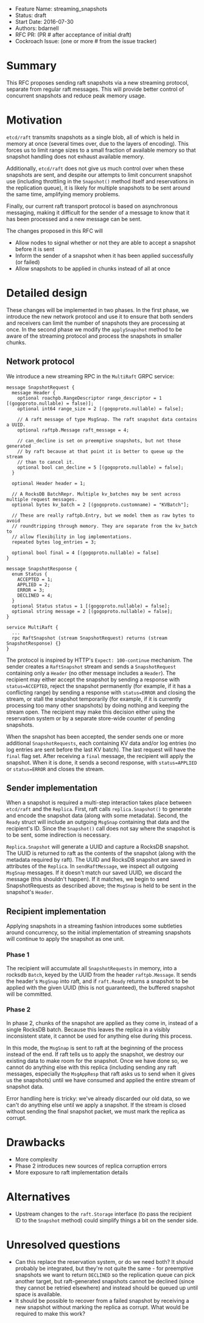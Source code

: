 - Feature Name: streaming_snapshots
- Status: draft
- Start Date: 2016-07-30
- Authors: bdarnell
- RFC PR: (PR # after acceptance of initial draft)
- Cockroach Issue: (one or more # from the issue tracker)


# Summary

This RFC proposes sending raft snapshots via a new streaming protocol,
separate from regular raft messages. This will provide better control
of concurrent snapshots and reduce peak memory usage.

# Motivation

`etcd/raft` transmits snapshots as a single blob, all of which is held
in memory at once (several times over, due to the layers of encoding).
This forces us to limit range sizes to a small fraction of available
memory so that snapshot handling does not exhaust available memory.

Additionally, `etcd/raft` does not give us much control over when
these snapshots are sent, and despite our attempts to limit concurrent
snapshot use (including throttling in the `Snapshot()` method itself
and reservations in the replication queue), it is likely for multiple
snapshots to be sent around the same time, amplifying memory problems.

Finally, our current raft transport protocol is based on asynchronous
messaging, making it difficult for the sender of a message to know
that it has been processed and a new message can be sent.

The changes proposed in this RFC will
- Allow nodes to signal whether or not they are able to accept a
  snapshot before it is sent
- Inform the sender of a snapshot when it has been applied
  successfully (or failed)
- Allow snapshots to be applied in chunks instead of all at once

# Detailed design

These changes will be implemented in two phases. In the first phase,
we introduce the new network protocol and use it to ensure that both
senders and receivers can limit the number of snapshots they are
processing at once. In the second phase we modify the `applySnapshot`
method to be aware of the streaming protocol and process the snapshots
in smaller chunks.

## Network protocol

We introduce a new streaming RPC in the `MultiRaft` GRPC service:

``` protocol-buffer
message SnapshotRequest {
  message Header {
    optional roachpb.RangeDescriptor range_descriptor = 1 [(gogoproto.nullable) = false)];
    optional int64 range_size = 2 [(gogoproto.nullable) = false];

    // A raft message of type MsgSnap. The raft snapshot data contains a UUID.
    optional raftpb.Message raft_message = 4;

    // can_decline is set on preemptive snapshots, but not those generated
    // by raft because at that point it is better to queue up the stream
    // than to cancel it.
    optional bool can_decline = 5 [(gogoproto.nullable) = false];
  }

  optional Header header = 1;

  // A RocksDB BatchRepr. Multiple kv_batches may be sent across multiple request messages.
  optional bytes kv_batch = 2 [(gogoproto.customname) = "KVBatch"];

  // These are really raftpb.Entry, but we model them as raw bytes to avoid
  // roundtripping through memory. They are separate from the kv_batch to
  // allow flexibility in log implementations.
  repeated bytes log_entries = 3;

  optional bool final = 4 [(gogoproto.nullable) = false]
}

message SnapshotResponse {
  enum Status {
    ACCEPTED = 1;
    APPLIED = 2;
    ERROR = 3;
    DECLINED = 4;
  }
  optional Status status = 1 [(gogoproto.nullable) = false];
  optional string message = 2 [(gogoproto.nullable) = false];
}

service MultiRaft {
  ...
  rpc RaftSnapshot (stream SnapshotRequest) returns (stream SnapshotResponse) {}
}
```

The protocol is inspired by HTTP's `Expect: 100-continue` mechanism.
The sender creates a `RaftSnapshot` stream and sends a
`SnapshotRequest` containing only a `Header` (no other message
includes a `Header`). The recipient may either accept the snapshot by
sending a response with `status=ACCEPTED`, reject the snapshot
permanently (for example, if it has a conflicting range) by sending a
response with `status=ERROR` and closing the stream, or stall the
snapshot temporarily (for example, if it is currently processing too
many other snapshots) by doing nothing and keeping the stream open.
The recipient may make this decision either using the reservation
system or by a separate store-wide counter of pending snapshots.

When the snapshot has been accepted, the sender sends one or more
additional `SnapshotRequests`, each containing KV data and/or log
entries (no log entries are sent before the last KV batch). The last
request will have the `final` flag set. After receiving a `final`
message, the recipient will apply the snapshot. When it is done, it
sends a second response, with `status=APPLIED` or `status=ERROR` and
closes the stream.

## Sender implementation

When a snapshot is required a multi-step interaction takes place
between `etcd/raft` and the `Replica`. First, raft calls
`replica.Snapshot()` to generate and encode the snapshot data (along
with some metadata). Second, the `Ready` struct will include an
outgoing `MsgSnap` containing that data and the recipient's ID. Since
the `Snapshot()` call does not say where the snapshot is to be sent,
some indirection is necessary.

`Replica.Snapshot` will generate a UUID and capture a RocksDB
snapshot. The UUID is returned to raft as the contents of the snapshot
(along with the metadata required by raft). The UUID and RocksDB
snapshot are saved in attributes of the `Replica`. In
`sendRaftMessage`, we inspect all outgoing `MsgSnap` messages. If
it doesn't match our saved UUID, we discard the message (this
shouldn't happen). If it matches, we begin to send SnapshotRequests as
described above; the `MsgSnap` is held to be sent in the snapshot's
`Header`.

## Recipient implementation

Applying snapshots in a streaming fashion introduces some subtleties
around concurrency, so the initial implementation of streaming
snapshots will continue to apply the snapshot as one unit.

### Phase 1

The recipient will accumulate all `SnapshotRequests` in memory, into a
rocksdb `Batch`, keyed by the UUID from the header `raftpb.Message`.
It sends the header's `MsgSnap` into raft, and if `raft.Ready` returns
a snapshot to be applied with the given UUID (this is not guaranteed),
the buffered snapshot will be committed.

### Phase 2

In phase 2, chunks of the snapshot are applied as they come in,
instead of a single RocksDB batch. Because this leaves the replica in
a visibly inconsistent state, it cannot be used for anything else
during this process.

In this mode, the `MsgSnap` is sent to raft at the beginning of the
process instead of the end. If raft tells us to apply the snapshot, we
destroy our existing data to make room for the snapshot. Once we have
done so, we cannot do anything else with this replica (including
sending any raft messages, especially the `MsgAppResp` that raft asks
us to send when it gives us the snapshots) until we have consumed and
applied the entire stream of snapshot data.

Error handling here is tricky: we've already discarded our old data,
so we can't do anything else until we apply a snapshot. If the stream
is closed without sending the final snapshot packet, we must mark the
replica as corrupt.

# Drawbacks

- More complexity
- Phase 2 introduces new sources of replica corruption errors
- More exposure to raft implementation details

# Alternatives

- Upstream changes to the `raft.Storage` interface (to pass the
  recipient ID to the `Snapshot` method) could simplify things a bit
  on the sender side.

# Unresolved questions

- Can this replace the reservation system, or do we need both? It
  should probably be integrated, but they're not quite the same - for
  preemptive snapshots we want to return `DECLINED` so the replication
  queue can pick another target, but raft-generated snapshots cannot
  be declined (since they cannot be retried elsewhere) and instead
  should be queued up until space is available.
- It should be possible to recover from a failed snapshot by receiving
  a new snapshot without marking the replica as corrupt. What would be
  required to make this work?
